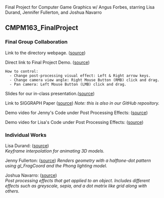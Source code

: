 Final Project for Computer Game Graphics w/ Angus Forbes, starring Lisa Durand, Jennifer Fullerton, and Joshua Navarro

## CMPM163_FinalProject


### Final Group Collaboration

Link to the directory webpage. ([source](https://jenfullerton.github.io/CMPM163_FinalProject))

Direct link to Final Project Demo. ([source](https://jenfullerton.github.io/CMPM163_FinalProject/FinalProject_Full/finalIndex.html))

    How to control:
      - Change post-processing visual effect: Left & Right arrow keys.
      - Change camera view angle: Right Mouse Button (RMB) click and drag.
      - Pan camera: Left Mouse Button (LMB) click and drag.

Slides for our in-class presentation.([source](https://docs.google.com/presentation/d/17jqcwxLjDDPo3E5A8rVEcFwYzdvr0abvMZQhG1RgUuk/edit?usp=sharing))</small>

Link to SIGGRAPH Paper ([source](https://drive.google.com/file/d/13ALctJh0dI7tDU_YAxgeL4gYy6Dg-rti/view?usp=sharing)) _Note: this is also in our GitHub repository._</small>

Demo video for Jenny's Code under Post Processing Effects: ([source](https://youtu.be/TqmUfhQraVk))</small>

Demo video for Lisa's Code under Post Processing Effects: ([source](https://youtu.be/baPAJ2B4WJs))</small>

### Individual Works
Lisa Durand:
([source](https://jenfullerton.github.io/CMPM163_FinalProject/IndividualWork/LisasFinalProjectWork/LisasFinal/FinalProject1.html))</small>  
  _Keyframe interpolation for animating 3D models._

Jenny Fullerton:
([source](https://jenfullerton.github.io/CMPM163_FinalProject/IndividualWork/JennysFinalProject/jfullertFinalTest.html))</small>
_Renders geometry with a halftone-dot pattern using gl_FragCoord and the Phong lighting model._

Joshua Navarro:
([source](https://jenfullerton.github.io/CMPM163_FinalProject/IndividualWork/NavarroFinalProject/FinalProject/pages/finalIndex.html))</small>  
  _Post processing effects that get applied to an object. Includes different effects such as greyscale, sepia, and a dot matrix like grid along with others._
